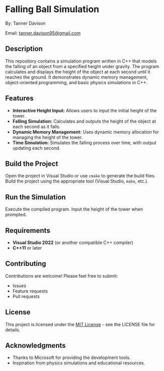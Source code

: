# Falling Ball Simulation
By: Tanner Davison

Email: tanner.davison95@gmail.com

## Description

This repository contains a simulation program written in C++ that models the falling of an object from a specified height under gravity. The program calculates and displays the height of the object at each second until it reaches the ground. It demonstrates dynamic memory management, object-oriented programming, and basic physics simulations in C++.

## Features

- **Interactive Height Input:** Allows users to input the initial height of the tower.
- **Falling Simulation:** Calculates and outputs the height of the object at each second as it falls.
- **Dynamic Memory Management:** Uses dynamic memory allocation for managing the height of the tower.
- **Time Simulation:** Simulates the falling process over time, with output updating each second.

## Build the Project

Open the project in Visual Studio or use `cmake` to generate the build files. Build the project using the appropriate tool (Visual Studio, `make`, etc.).

## Run the Simulation

Execute the compiled program. Input the height of the tower when prompted.

## Requirements

- **Visual Studio 2022** (or another compatible C++ compiler)
- **C++11** or later

## Contributing

Contributions are welcome! Please feel free to submit:

- Issues
- Feature requests
- Pull requests

## License

This project is licensed under the [MIT License](LICENSE) - see the LICENSE file for details.

## Acknowledgments

- Thanks to Microsoft for providing the development tools.
- Inspiration from physics simulations and educational resources.
